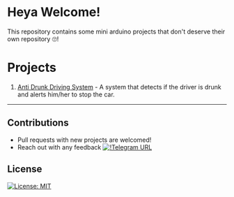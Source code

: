 # Heya Welcome!

This repository contains some mini arduino projects that don't deserve their own repository 🙄!

# Projects

1. [Anti Drunk Driving System](./Anti-Drunk-Driving-System/) - A system that detects if the driver is drunk and alerts him/her to stop the car.

---

## Contributions

- Pull requests with new projects are welcomed!
- Reach out with any feedback [![!Telegram URL](https://img.shields.io/badge/Telegram-2CA5E0?style=plastic&logo=telegram&logoColor=white)](https://t.me/vinuxd)

## License

[![License: MIT](https://img.shields.io/badge/License-MIT-yellow.svg)](https://opensource.org/licenses/MIT)